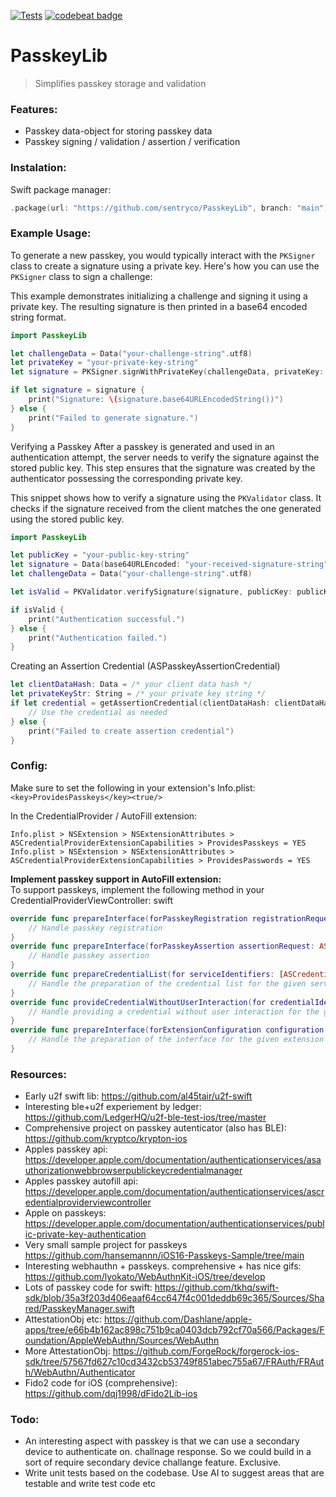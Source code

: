 [![Tests](https://github.com/sentryco/PasskeyLib/actions/workflows/Tests.yml/badge.svg)](https://github.com/sentryco/PasskeyLib/actions/workflows/Tests.yml)
[![codebeat badge](https://codebeat.co/badges/180de22b-8712-452f-ab9a-ccdcbf9a558e)](https://codebeat.co/projects/github-com-sentryco-passkeylib-main)

# PasskeyLib

> Simplifies passkey storage and validation

### Features: 
- Passkey data-object for storing passkey data
- Passkey signing / validation / assertion / verification

### Instalation: 
Swift package manager: 
```swift
.package(url: "https://github.com/sentryco/PasskeyLib", branch: "main")
```

### Example Usage:

To generate a new passkey, you would typically interact with the `PKSigner` class to create a signature using a private key. Here's how you can use the `PKSigner` class to sign a challenge:

This example demonstrates initializing a challenge and signing it using a private key. The resulting signature is then printed in a base64 encoded string format. 

```swift
import PasskeyLib

let challengeData = Data("your-challenge-string".utf8)
let privateKey = "your-private-key-string"
let signature = PKSigner.signWithPrivateKey(challengeData, privateKey: privateKey)

if let signature = signature {
    print("Signature: \(signature.base64URLEncodedString())")
} else {
    print("Failed to generate signature.")
}
``` 

Verifying a Passkey After a passkey is generated and used in an authentication attempt, the server needs to verify the signature against the stored public key. This step ensures that the signature was created by the authenticator possessing the corresponding private key. 

This snippet shows how to verify a signature using the `PKValidator` class. It checks if the signature received from the client matches the one generated using the stored public key. 

```swift 
import PasskeyLib

let publicKey = "your-public-key-string"
let signature = Data(base64URLEncoded: "your-received-signature-string")!
let challengeData = Data("your-challenge-string".utf8)

let isValid = PKValidator.verifySignature(signature, publicKey: publicKey, challenge: challengeData)

if isValid {
    print("Authentication successful.")
} else {
    print("Authentication failed.")
}
``` 

Creating an Assertion Credential (ASPasskeyAssertionCredential)

```swift
let clientDataHash: Data = /* your client data hash */
let privateKeyStr: String = /* your private key string */
if let credential = getAssertionCredential(clientDataHash: clientDataHash, privateKeyStr: privateKeyStr) {
    // Use the credential as needed
} else {
    print("Failed to create assertion credential")
}
```

### Config:

Make sure to set the following in your extension's Info.plist:
`<key>ProvidesPasskeys</key><true/>`

In the CredentialProvider / AutoFill extension:

`Info.plist > NSExtension > NSExtensionAttributes > ASCredentialProviderExtensionCapabilities > ProvidesPasskeys = YES`  
`Info.plist > NSExtension > NSExtensionAttributes > ASCredentialProviderExtensionCapabilities > ProvidesPasswords = YES`

**Implement passkey support in AutoFill extension:**  
To support passkeys, implement the following method in your CredentialProviderViewController:
swift

```swift
override func prepareInterface(forPasskeyRegistration registrationRequest: ASCredentialRequest) {
    // Handle passkey registration
}
override func prepareInterface(forPasskeyAssertion assertionRequest: ASCredentialRequest) {
    // Handle passkey assertion
}
override func prepareCredentialList(for serviceIdentifiers: [ASCredentialServiceIdentifier]) {
    // Handle the preparation of the credential list for the given service identifiers
}
override func provideCredentialWithoutUserInteraction(for credentialIdentity: ASPasswordCredentialIdentity) {
    // Handle providing a credential without user interaction for the given credential identity
}
override func prepareInterface(forExtensionConfiguration configuration: ASCredentialProviderExtensionConfiguration) {
    // Handle the preparation of the interface for the given extension configuration
}
```

### Resources: 
- Early u2f swift lib: https://github.com/al45tair/u2f-swift
- Interesting ble+u2f experiement by ledger: https://github.com/LedgerHQ/u2f-ble-test-ios/tree/master
- Comprehensive project on passkey autenticator (also has BLE): https://github.com/kryptco/krypton-ios
- Apples passkey api: https://developer.apple.com/documentation/authenticationservices/asauthorizationwebbrowserpublickeycredentialmanager
- Apples passkey autofill api: https://developer.apple.com/documentation/authenticationservices/ascredentialproviderviewcontroller
- Apple on passkeys: https://developer.apple.com/documentation/authenticationservices/public-private-key-authentication
- Very small sample project for passkeys https://github.com/hansemannn/iOS16-Passkeys-Sample/tree/main
- Interesting webhauthn + passkeys. comprehensive + has nice gifs: https://github.com/lyokato/WebAuthnKit-iOS/tree/develop
- Lots of passkey code for swift: https://github.com/tkhq/swift-sdk/blob/35a3f203d406eaaf64cc647f4c001deddb69c365/Sources/Shared/PasskeyManager.swift
- AttestationObj etc: https://github.com/Dashlane/apple-apps/tree/e66b4b162ac898c751b9ca0403dcb792cf70a566/Packages/Foundation/AppleWebAuthn/Sources/WebAuthn
- More AttestationObj: https://github.com/ForgeRock/forgerock-ios-sdk/tree/57567fd627c10cd3432cb53749f851abec755a67/FRAuth/FRAuth/WebAuthn/Authenticator
- Fido2 code for iOS (comprehensive): https://github.com/dqj1998/dFido2Lib-ios

### Todo: 
- An interesting aspect with passkey is that we can use a secondary device to authenticate on. challnage response. So we could build in a sort of require secondary device challange feature. Exclusive.
- Write unit tests based on the codebase. Use AI to suggest areas that are testable and write test code etc

